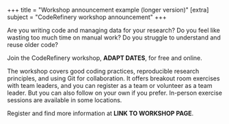 +++
title = "Workshop announcement example (longer version)"
[extra]
subject = "CodeRefinery workshop announcement"
+++

Are you writing code and managing data for your research? Do you feel like
wasting too much time on manual work? Do you struggle to understand and reuse older code?

Join
the CodeRefinery workshop,
**ADAPT DATES**,
for free and online.

The workshop covers good coding practices, reproducible research principles,
and using Git for collaboration. It offers breakout room exercises with team
leaders, and you can register as a team or volunteer as a team leader.
But you can also follow on your own if you prefer.
In-person exercise sessions are available in some locations.

Register and find more information at
**LINK TO WORKSHOP PAGE**.
